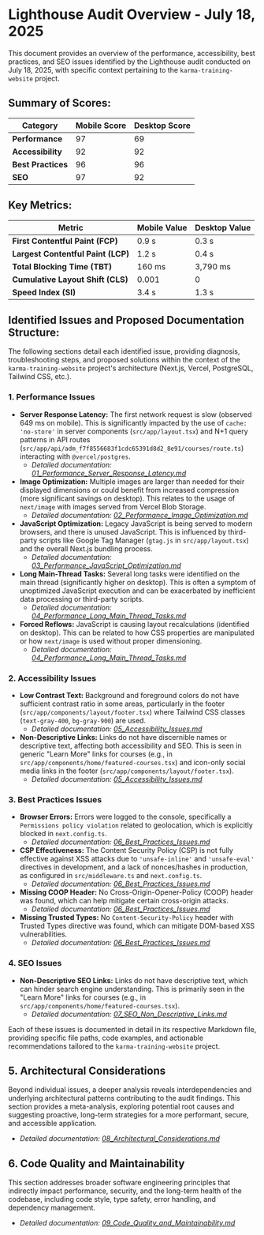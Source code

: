 # Lighthouse Audit Overview - July 18, 2025

This document provides an overview of the performance, accessibility, best practices, and SEO issues identified by the Lighthouse audit conducted on July 18, 2025, with specific context pertaining to the `karma-training-website` project.

## Summary of Scores:

| Category        | Mobile Score | Desktop Score |
|-----------------|--------------|---------------|
| **Performance** | 97           | 69            |
| **Accessibility**| 92           | 92            |
| **Best Practices**| 96           | 96            |
| **SEO**         | 97           | 92            |

## Key Metrics:

| Metric                      | Mobile Value | Desktop Value |
|-----------------------------|--------------|---------------|
| **First Contentful Paint (FCP)** | 0.9 s        | 0.3 s         |
| **Largest Contentful Paint (LCP)** | 1.2 s        | 0.4 s         |
| **Total Blocking Time (TBT)** | 160 ms       | 3,790 ms      |
| **Cumulative Layout Shift (CLS)** | 0.001        | 0             |
| **Speed Index (SI)**        | 3.4 s        | 1.3 s         |

## Identified Issues and Proposed Documentation Structure:

The following sections detail each identified issue, providing diagnosis, troubleshooting steps, and proposed solutions within the context of the `karma-training-website` project's architecture (Next.js, Vercel, PostgreSQL, Tailwind CSS, etc.).

### 1. Performance Issues
- **Server Response Latency:** The first network request is slow (observed 649 ms on mobile). This is significantly impacted by the use of `cache: 'no-store'` in server components (`src/app/layout.tsx`) and N+1 query patterns in API routes (`src/app/api/adm_f7f8556683f1cdc65391d8d2_8e91/courses/route.ts`) interacting with `@vercel/postgres`.
  - *Detailed documentation: [01_Performance_Server_Response_Latency.md](01_Performance_Server_Response_Latency.md)*
- **Image Optimization:** Multiple images are larger than needed for their displayed dimensions or could benefit from increased compression (more significant savings on desktop). This relates to the usage of `next/image` with images served from Vercel Blob Storage.
  - *Detailed documentation: [02_Performance_Image_Optimization.md](02_Performance_Image_Optimization.md)*
- **JavaScript Optimization:** Legacy JavaScript is being served to modern browsers, and there is unused JavaScript. This is influenced by third-party scripts like Google Tag Manager (`gtag.js` in `src/app/layout.tsx`) and the overall Next.js bundling process.
  - *Detailed documentation: [03_Performance_JavaScript_Optimization.md](03_Performance_JavaScript_Optimization.md)*
- **Long Main-Thread Tasks:** Several long tasks were identified on the main thread (significantly higher on desktop). This is often a symptom of unoptimized JavaScript execution and can be exacerbated by inefficient data processing or third-party scripts.
  - *Detailed documentation: [04_Performance_Long_Main_Thread_Tasks.md](04_Performance_Long_Main_Thread_Tasks.md)*
- **Forced Reflows:** JavaScript is causing layout recalculations (identified on desktop). This can be related to how CSS properties are manipulated or how `next/image` is used without proper dimensioning.
  - *Detailed documentation: [04_Performance_Long_Main_Thread_Tasks.md](04_Performance_Long_Main_Thread_Tasks.md)*

### 2. Accessibility Issues
- **Low Contrast Text:** Background and foreground colors do not have sufficient contrast ratio in some areas, particularly in the footer (`src/app/components/layout/footer.tsx`) where Tailwind CSS classes (`text-gray-400`, `bg-gray-900`) are used.
  - *Detailed documentation: [05_Accessibility_Issues.md](05_Accessibility_Issues.md)*
- **Non-Descriptive Links:** Links do not have discernible names or descriptive text, affecting both accessibility and SEO. This is seen in generic "Learn More" links for courses (e.g., in `src/app/components/home/featured-courses.tsx`) and icon-only social media links in the footer (`src/app/components/layout/footer.tsx`).
  - *Detailed documentation: [05_Accessibility_Issues.md](05_Accessibility_Issues.md)*

### 3. Best Practices Issues
- **Browser Errors:** Errors were logged to the console, specifically a `Permissions policy violation` related to geolocation, which is explicitly blocked in `next.config.ts`.
  - *Detailed documentation: [06_Best_Practices_Issues.md](06_Best_Practices_Issues.md)*
- **CSP Effectiveness:** The Content Security Policy (CSP) is not fully effective against XSS attacks due to `'unsafe-inline'` and `'unsafe-eval'` directives in development, and a lack of nonces/hashes in production, as configured in `src/middleware.ts` and `next.config.ts`.
  - *Detailed documentation: [06_Best_Practices_Issues.md](06_Best_Practices_Issues.md)*
- **Missing COOP Header:** No Cross-Origin-Opener-Policy (COOP) header was found, which can help mitigate certain cross-origin attacks.
  - *Detailed documentation: [06_Best_Practices_Issues.md](06_Best_Practices_Issues.md)*
- **Missing Trusted Types:** No `Content-Security-Policy` header with Trusted Types directive was found, which can mitigate DOM-based XSS vulnerabilities.
  - *Detailed documentation: [06_Best_Practices_Issues.md](06_Best_Practices_Issues.md)*

### 4. SEO Issues
- **Non-Descriptive SEO Links:** Links do not have descriptive text, which can hinder search engine understanding. This is primarily seen in the "Learn More" links for courses (e.g., in `src/app/components/home/featured-courses.tsx`).
  - *Detailed documentation: [07_SEO_Non_Descriptive_Links.md](07_SEO_Non_Descriptive_Links.md)*

Each of these issues is documented in detail in its respective Markdown file, providing specific file paths, code examples, and actionable recommendations tailored to the `karma-training-website` project.

## 5. Architectural Considerations

Beyond individual issues, a deeper analysis reveals interdependencies and underlying architectural patterns contributing to the audit findings. This section provides a meta-analysis, exploring potential root causes and suggesting proactive, long-term strategies for a more performant, secure, and accessible application.
  - *Detailed documentation: [08_Architectural_Considerations.md](08_Architectural_Considerations.md)*

## 6. Code Quality and Maintainability

This section addresses broader software engineering principles that indirectly impact performance, security, and the long-term health of the codebase, including code style, type safety, error handling, and dependency management.
  - *Detailed documentation: [09_Code_Quality_and_Maintainability.md](09_Code_Quality_and_Maintainability.md)*
